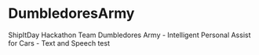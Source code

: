# DumbledoresArmy
ShipItDay Hackathon Team Dumbledores Army - Intelligent Personal Assist for Cars - Text and Speech
test
